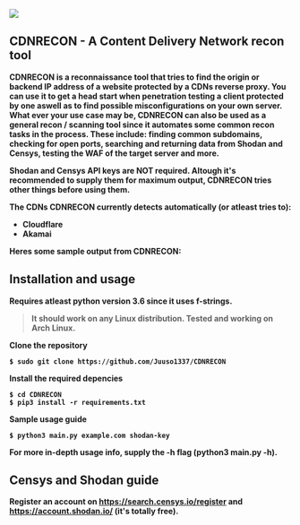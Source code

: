 <img src="https://o.remove.bg/downloads/38f347e1-5eaf-4603-b6ee-e1e6cfaf7755/aacdn-removebg-preview.png"></img>

## CDNRECON - A Content Delivery Network recon tool

<b>CDNRECON is a reconnaissance tool that tries to find the origin or backend IP address of a website protected by a CDNs reverse proxy. You can use it to get a head start when penetration testing a client protected by one aswell as to find possible misconfigurations on your own server. What ever your use case may be, CDNRECON can also be used as a general recon / scanning tool since it automates some common recon tasks in the process. These include: finding common subdomains, checking for open ports, searching and returning data from Shodan and Censys, testing the WAF of the target server and more.

Shodan and Censys API keys are NOT required. Altough it's recommended to supply them for maximum output, CDNRECON tries other things before using them.

<b>The CDNs CDNRECON currently detects automatically (or atleast tries to):
- Cloudflare
- Akamai

<b>Heres some sample output from CDNRECON:



## Installation and usage

<b>Requires atleast python version 3.6 since it uses f-strings.
>It should work on any Linux distribution. Tested and working on Arch Linux.

<b>Clone the repository
```
$ sudo git clone https://github.com/Juuso1337/CDNRECON
```
<b>Install the required depencies
```
$ cd CDNRECON
$ pip3 install -r requirements.txt
```
<b>Sample usage guide

```
$ python3 main.py example.com shodan-key
```
<b> For more in-depth usage info, supply the -h flag (python3 main.py -h).

## Censys and Shodan guide
<b>Register an account on https://search.censys.io/register and https://account.shodan.io/ (it's totally free).


